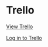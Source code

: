 # Trello

[View Trello](https://wiki.rivercitylabs.space/)

[Log in to Trello](https://trello.com/login)

